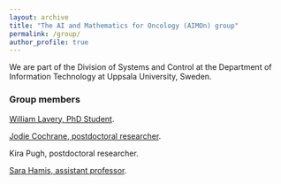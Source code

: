 ```yaml
---
layout: archive
title: "The AI and Mathematics for Oncology (AIMOn) group"
permalink: /group/
author_profile: true
---
```


We are part of the Division of Systems and Control at the Department of Information Technology at Uppsala University, Sweden. 

### Group members

<p><a href="https://www.uu.se/en/contact-and-organisation/staff?query=N24-1659">William Lavery, PhD Student</a>. </p>

<p><a href="https://www.uu.se/en/contact-and-organisation/staff?query=N24-1712">Jodie Cochrane, postdoctoral researcher</a>. </p>

<p>Kira Pugh, postdoctoral researcher. </p>

<p><a href="https://www.uu.se/en/contact-and-organisation/staff?query=N24-337">Sara Hamis, assistant professor</a>. </p>


